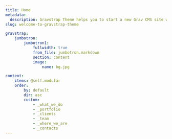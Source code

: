 ```yaml
---
title: Home
metadata:
  description: Gravstrap Theme helps you to start a new Grav CMS site with Bootstrap support and several ready to use modules. It is also perfect to extend to start a new Bootstrap custom theme, to fit your needs.
slug: welcome-to-gravstrap-theme

gravstrap:
    jumbotron:
        jumbotron1:
            fullwidth: true
            from_file: jumbotron.markdown
            section: content
            image:
                name: bg.jpg

content:
    items: @self.modular
    order:
        by: default
        dir: asc
        custom:
            - _what_we_do
            - _portfolio
            - _clients
            - _team
            - _where_we_are
            - _contacts
---
```

